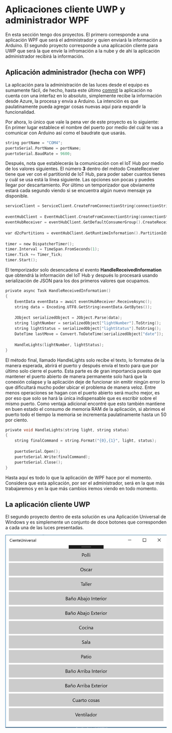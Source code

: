 # Aplicaciones cliente UWP y administrador WPF

En esta sección tengo dos proyectos. El primero corresponde a una aplicación WPF que será el administrador y quien enviará la información a Arduino. El segundo proyecto corresponde a una aplicación cliente para UWP que será la que envíe la infromación a la nube y de ahí la aplicación administrador recibirá la información.

## Aplicación administrador (hecha con WPF)

La aplicación para la administración de las luces desde el equipo es sumamente fácil, de hecho, hasta este último [commit](https://github.com/aminespinoza/Control-casa/commit/3ea3b78c247193a45440ba186134d67641357257) la aplicación no cuenta con una interfaz en lo absoluto, simplemente recibe la información desde Azure, la procesa y envía a Arduino. La intención es que paulatinamente pueda agregar cosas nuevas aquí para expandir la funcionalidad.

Por ahora, lo único que vale la pena ver de este proyecto es lo siguiente:  
En primer lugar establece el nombre del puerto por medio del cuál te vas a comunicar con Arduino así como el baudrate que usarás.
```c
string portName = "COM4";
puertoSerial.PortName = portName;
puertoSerial.BaudRate = 9600;
```
Después, nota que establecerás la comunicación con el IoT Hub por medio de los valores siguientes. El número **3** dentro del método CreateReceiver tiene que ver con el partitionId de IoT Hub, para poder saber cuantos tienes y cuál se usa está la línea siguiente. Las opciones son pocas y puedes llegar por descartamiento. Por último un temporizador que obviamente estará cada segundo viendo si se encuentra algún nuevo mensaje ya disponible.
```c
serviceClient = ServiceClient.CreateFromConnectionString(connectionString);

eventHubClient = EventHubClient.CreateFromConnectionString(connectionString, iotHubD2cEndpoint);
eventHubReceiver = eventHubClient.GetDefaultConsumerGroup().CreateReceiver("3", DateTime.UtcNow);

var d2cPartitions = eventHubClient.GetRuntimeInformation().PartitionIds;

timer = new DispatcherTimer();
timer.Interval = TimeSpan.FromSeconds(1);
timer.Tick += Timer_Tick;
timer.Start();
```
El temporizador solo desencadena el evento **HandleReceivedInformation** que obtendrá la información del IoT Hub y después lo procesará usando serialización de JSON para los dos primeros valores que ocupamos.
```c
private async Task HandleReceivedInformation()
{
	EventData eventData = await eventHubReceiver.ReceiveAsync();
	string data = Encoding.UTF8.GetString(eventData.GetBytes());

	JObject serializedObject = JObject.Parse(data);
	string lightNumber = serializedObject["lightNumber"].ToString();
	string lightStatus = serializedObject["lightStatus"].ToString();
	DateTime lastMove = Convert.ToDateTime(serializedObject["date"]);

	HandleLights(lightNumber, lightStatus);
}
```
El método final, llamado HandleLights solo recibe el texto, lo formatea de la manera esperada, abrirá el puerto y después envía el texto para que por último solo cierre el puerto. Esta parte es de gran importancia puesto que mantener el puerto abierto de manera permanente solo hará que la conexión colapse y la aplicación deje de funcionar sin emitir ningún error lo que dificultará mucho poder ubicar el problema de manera veloz. Entre menos operaciones se hagan con el puerto abierto será mucho mejor, es por eso que solo se hará la única indispensable que es escribir sobre el mismo puerto. Como ventaja adicional encontré que esto también mantiene en buen estado el consumo de memoria RAM de la aplicación, si abrimos el puerto todo el tiempo la memoria se incrementa paulatinamente hasta un 50 por ciento.
```c
private void HandleLights(string light, string status)
{
	string finalCommand = string.Format("{0},{1}", light, status);

	puertoSerial.Open();
	puertoSerial.Write(finalCommand);
	puertoSerial.Close();
}
```
Hasta aquí es todo lo que la aplicación de WPF hace por el momento. Considera que esta aplicación, por ser el administrador, será en la que más trabajaremos y en la que más cambios iremos viendo en todo momento.

## La aplicación cliente UWP

El segundo proyecto dentro de esta solución es una Aplicación Universal de Windows y es simplemente un conjunto de doce botones que corresponden a cada una de las luces presentadas.

<img src="Assets/UWPInterface.jpg"/>